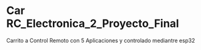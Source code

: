 # Car RC_Electronica_2_Proyecto_Final
Carrito a Control Remoto con 5 Aplicaciones y controlado mediantre esp32
